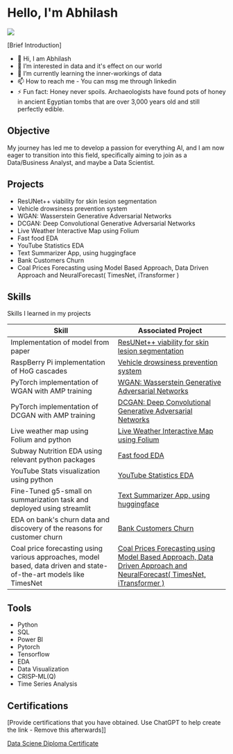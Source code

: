 # Hello, I'm Abhilash
<a href="https://www.linkedin.com/in/abhilash-das-helps-you/"><img src="https://img.shields.io/badge/-LinkedIn-0072b1?&style=for-the-badge&logo=linkedin&logoColor=white" /></a>

[Brief Introduction]

- 👋 Hi, I am Abhilash
- 👀 I’m interested in data and it's effect on our world
- 🌱 I’m currently learning the inner-workings of data
- 📫 How to reach me - You can msg me through linkedin
- ⚡ Fun fact: Honey never spoils. Archaeologists have found pots of honey in ancient Egyptian tombs that are over 3,000 years old and still perfectly edible.


## Objective

My journey has led me to develop a passion for everything AI, and I am now eager to transition into this field, specifically aiming to join as a Data/Business Analyst, and maybe a Data Scientist.

## Projects
- ResUNet++ viability for skin lesion segmentation
- Vehicle drowsiness prevention system
- WGAN: Wasserstein Generative Adversarial Networks
- DCGAN: Deep Convolutional Generative Adversarial Networks
- Live Weather Interactive Map using Folium
- Fast food EDA
- YouTube Statistics EDA
- Text Summarizer App, using huggingface
- Bank Customers Churn
- Coal Prices Forecasting using Model Based Approach, Data Driven Approach and NeuralForecast( TimesNet, iTransformer )

  
## Skills
Skills I learned in my projects

| Skill                                            | Associated Project         |
|--------------------------------------------------|----------------------------|
| Implementation of model from paper               | <a href="https://www.kaggle.com/code/abhilashdas/resunet-skin-lesion/notebook">ResUNet++ viability for skin lesion segmentation</a>|
| RaspBerry Pi implementation of HoG cascades      | <a href="https://github.com/maximuu19/Eye_Blink_casscades">Vehicle drowsiness prevention system</a>|
| PyTorch implementation of WGAN with AMP training | <a href="https://www.kaggle.com/code/abhilashdas/wgan-with-wp">WGAN: Wasserstein Generative Adversarial Networks</a>|
| PyTorch implementation of DCGAN with AMP training| <a href="https://www.kaggle.com/code/abhilashdas/dcgan">DCGAN: Deep Convolutional Generative Adversarial Networks</a>|
| Live weather map using Folium and python         | <a href="https://www.kaggle.com/code/abhilashdas/weather-data-within-the-last-24-hours-with-maps">Live Weather Interactive Map using Folium</a>|
| Subway Nutrition EDA using relevant python packages | <a href="https://www.kaggle.com/code/abhilashdas/fast-food-yum-yum-2-me">Fast food EDA</a>|
| YouTube Stats visualization using python     | <a href="https://www.kaggle.com/code/abhilashdas/youtube-stats">YouTube Statistics EDA</a>|
| Fine-Tuned g5-small on summarization task and deployed using streamlit | <a href="https://github.com/maximuu19/text_summarizer">Text Summarizer App, using huggingface</a>|
| EDA on bank's churn data and discovery of the reasons for customer churn | <a href="https://www.kaggle.com/code/abhilashdas/bank-churn">Bank Customers Churn</a>|
| Coal price forecasting using various approaches, model based, data driven and state-of-the-art models like TimesNet | <a href="https://github.com/maximuu19/">Coal Prices Forecasting using Model Based Approach, Data Driven Approach and NeuralForecast( TimesNet, iTransformer )</a>|

## Tools
- Python
- SQL
- Power BI
- Pytorch
- Tensorflow
- EDA
- Data Visualization
- CRISP-ML(Q)
- Time Series Analysis
  

## Certifications
[Provide certifications that you have obtained. Use ChatGPT to help create the link - Remove this afterwards]]
<div>
<a href="https://360digitmg.com/verifier/fb1e8f59-6c62-4a2a-a62a-f18c8da4e8eb">Data Sciene Diploma Certificate</a>

</div>



